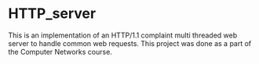 # HTTP_server
This is an implementation of an HTTP/1.1 complaint multi threaded web server to handle common web requests. This project was done as a part of the Computer Networks course.
